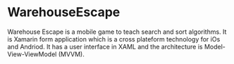# WarehouseEscape
Warehouse Escape is a mobile game to teach search and sort algorithms. It is Xamarin form application which is a cross plateform technology for iOs and Andriod. It has a user interface in XAML and the architecture is Model-View-ViewModel (MVVM).